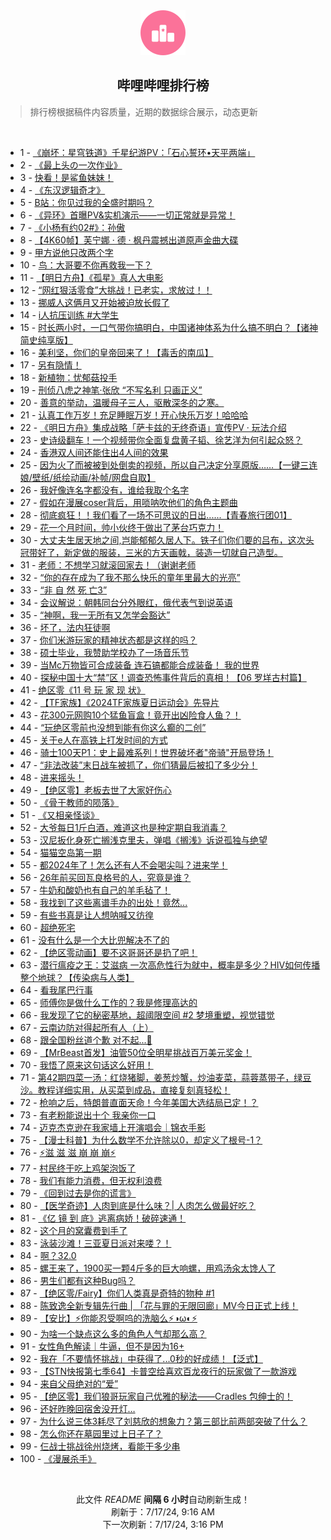 <div align="center">
    <img src="./assets/icon_rank.png" alt="logo" />
    <h2>哔哩哔哩排行榜</h>
</div>

> 排行榜根据稿件内容质量，近期的数据综合展示，动态更新

<br />

<ul><li><span>1 - <a href=https://www.bilibili.com/BV1xE4m1R78a>《崩坏：星穹铁道》千星纪游PV：「石心誓环•天平两端」</a></span></li><li><span>2 - <a href=https://www.bilibili.com/BV1cf421z7ad>《最上头の一次作业》</a></span></li><li><span>3 - <a href=https://www.bilibili.com/BV1W1421k7gp>快看！是鲨鱼妹妹！</a></span></li><li><span>4 - <a href=https://www.bilibili.com/BV14M4m127zH>《东汉逻辑奇才》</a></span></li><li><span>5 - <a href=https://www.bilibili.com/BV12S421R7sV>B站：你见过我的全盛时期吗？</a></span></li><li><span>6 - <a href=https://www.bilibili.com/BV1im421g7Ef>《异环》首曝PV&实机演示——一切正常就是异常！</a></span></li><li><span>7 - <a href=https://www.bilibili.com/BV11b421n7aM>《小杨有约02#》：孙傲</a></span></li><li><span>8 - <a href=https://www.bilibili.com/BV1bi421h79s>【4K60帧】芙宁娜 · 德 · 枫丹震撼出道原声金曲大碟</a></span></li><li><span>9 - <a href=https://www.bilibili.com/BV18E4m1R7uy>甲方说他只改两个字</a></span></li><li><span>10 - <a href=https://www.bilibili.com/BV1PH4y1A7yH>鸟：大哥要不你再救我一下？</a></span></li><li><span>11 - <a href=https://www.bilibili.com/BV1Rx4y1x7K9>【明日方舟】《孤星》真人大电影</a></span></li><li><span>12 - <a href=https://www.bilibili.com/BV1rZ421K7sk>“网红狠活零食”大挑战！已老实，求放过！！</a></span></li><li><span>13 - <a href=https://www.bilibili.com/BV1ny411B7P5>挪威人这俩月又开始被迫放长假了</a></span></li><li><span>14 - <a href=https://www.bilibili.com/BV13T421k7SV>i人抗压训练 #大学生</a></span></li><li><span>15 - <a href=https://www.bilibili.com/BV1SJ4m1T7c1>时长两小时，一口气带你搞明白，中国诸神体系为什么搞不明白？【诸神简史纯享版】</a></span></li><li><span>16 - <a href=https://www.bilibili.com/BV1b4421D74i>美利坚，你们的皇帝回来了！【毒舌的南瓜】</a></span></li><li><span>17 - <a href=https://www.bilibili.com/BV1tT421Y7RE>另有隐情！</a></span></li><li><span>18 - <a href=https://www.bilibili.com/BV1Nf421q7kt>新植物：忧郁菇投手</a></span></li><li><span>19 - <a href=https://www.bilibili.com/BV1tm421G7b1>刑侦八虎之神笔·张欣 “不写名利 只画正义”</a></span></li><li><span>20 - <a href=https://www.bilibili.com/BV1z4421U7Ts>善意的举动，温暖母子三人，驱散深冬的之寒。</a></span></li><li><span>21 - <a href=https://www.bilibili.com/BV1SW421R77g>认真工作万岁！充足睡眠万岁！开心快乐万岁！哈哈哈</a></span></li><li><span>22 - <a href=https://www.bilibili.com/BV1hS421R74X>《明日方舟》集成战略「萨卡兹的无终奇语」宣传PV · 玩法介绍</a></span></li><li><span>23 - <a href=https://www.bilibili.com/BV1a1421k75B>史诗级翻车！一个视频带你全面复盘黄子韬、徐艺洋为何引起众怒？</a></span></li><li><span>24 - <a href=https://www.bilibili.com/BV15z421B7xs>香港双人间还能住出4人间的效果</a></span></li><li><span>25 - <a href=https://www.bilibili.com/BV1sS421o7cV>因为火了而被被到处倒卖的视频，所以自己决定分享原版……【一键三连娘/壁纸/纸绘动画/补帧/网盘自取】</a></span></li><li><span>26 - <a href=https://www.bilibili.com/BV1DE421A7Ko>我好像连名字都没有，谁给我取个名字</a></span></li><li><span>27 - <a href=https://www.bilibili.com/BV1Wx4y1x7cv>假如在漫展coser背后，用唢呐吹他们的角色主题曲</a></span></li><li><span>28 - <a href=https://www.bilibili.com/BV18b421n7CW>彻底疯狂！！我们看了一场不可思议的日出......【青春旅行团01】</a></span></li><li><span>29 - <a href=https://www.bilibili.com/BV1xW421R74Y>花一个月时间，帅小伙终于做出了茅台巧克力！</a></span></li><li><span>30 - <a href=https://www.bilibili.com/BV1XE421A7GS>大丈夫生居天地之间,岂能郁郁久居人下。铁子们你们要的吕布，这次头冠带好了，新定做的服装，三米的方天画戟，装造一切就自己造型。</a></span></li><li><span>31 - <a href=https://www.bilibili.com/BV1Yw4m1a7G1>老师：不想学习就滚回家去！（谢谢老师</a></span></li><li><span>32 - <a href=https://www.bilibili.com/BV1Xb421n7zi>“你的存在成为了我不那么快乐的童年里最大的光亮”</a></span></li><li><span>33 - <a href=https://www.bilibili.com/BV1QS421R7EZ>“非 自 然 死 亡3”</a></span></li><li><span>34 - <a href=https://www.bilibili.com/BV18Z421T757>会议解说：朝韩同台分外眼红，俄代表气到说英语</a></span></li><li><span>35 - <a href=https://www.bilibili.com/BV1cZ421u7yW>“神啊，我一无所有又怎学会豁达”</a></span></li><li><span>36 - <a href=https://www.bilibili.com/BV1Xy411v7sT>坏了，法内狂徒啊</a></span></li><li><span>37 - <a href=https://www.bilibili.com/BV1Lx4y1x7ad>你们米游玩家的精神状态都是这样的吗？</a></span></li><li><span>38 - <a href=https://www.bilibili.com/BV1gE421P7rC>硕士毕业，我赞助学校办了一场音乐节</a></span></li><li><span>39 - <a href=https://www.bilibili.com/BV1CT421k7kG>当Mc万物皆可合成装备 连石镐都能合成装备！ 我的世界</a></span></li><li><span>40 - <a href=https://www.bilibili.com/BV1zb421E7BW>探秘中国十大“禁”区！调查恐怖事件背后的真相！【06 罗垟古村篇】</a></span></li><li><span>41 - <a href=https://www.bilibili.com/BV1ZT421r7oZ>绝区零《11 号 玩 家 现 状》</a></span></li><li><span>42 - <a href=https://www.bilibili.com/BV1FH4y1A74N>【TF家族】《2024TF家族夏日运动会》先导片</a></span></li><li><span>43 - <a href=https://www.bilibili.com/BV116421Z7ZC>花300元网购10个猛鱼盲盒！竟开出凶险食人鱼？！</a></span></li><li><span>44 - <a href=https://www.bilibili.com/BV1W4421U72i>“玩绝区零前也没想到能有你这么癫的二创”</a></span></li><li><span>45 - <a href=https://www.bilibili.com/BV1JgbjeGE5T>关于e人在高铁上打发时间的方式</a></span></li><li><span>46 - <a href=https://www.bilibili.com/BV1FS411w7aU>骑士100天P1：史上最难系列！世界破坏者"帝骑"开局登场！</a></span></li><li><span>47 - <a href=https://www.bilibili.com/BV1W6421f7zh>“非法改装”末日战车被抓了，你们猜最后被扣了多少分！</a></span></li><li><span>48 - <a href=https://www.bilibili.com/BV16i421Y79B>进来摇头！</a></span></li><li><span>49 - <a href=https://www.bilibili.com/BV1t1421k7ty>【绝区零】老板去世了大家好伤心</a></span></li><li><span>50 - <a href=https://www.bilibili.com/BV1Sb421n7x7>《骨干教师的陨落》</a></span></li><li><span>51 - <a href=https://www.bilibili.com/BV1QE421c72a>《又相亲怪谈》</a></span></li><li><span>52 - <a href=https://www.bilibili.com/BV1S1421b7Yj>大爷每日1斤白酒，难道这也是种定期自我消毒？</a></span></li><li><span>53 - <a href=https://www.bilibili.com/BV1GS411w74m>汉尼扳化身死亡搁浅克里夫，弹唱《搁浅》诉说孤独与绝望</a></span></li><li><span>54 - <a href=https://www.bilibili.com/BV1t1421b7i9>猫猫空岛第一期</a></span></li><li><span>55 - <a href=https://www.bilibili.com/BV1tQbLesEVa>都2024年了！怎么还有人不会喝尖叫？进来学！</a></span></li><li><span>56 - <a href=https://www.bilibili.com/BV1f1421b7Hw>26年前买回瓦良格号的人，究竟是谁？</a></span></li><li><span>57 - <a href=https://www.bilibili.com/BV1qx4y1t7Bx>牛奶和酸奶也有自己的羊毛毡了！</a></span></li><li><span>58 - <a href=https://www.bilibili.com/BV1v4421D7cs>我找到了这些离谱手办的出处！竟然...</a></span></li><li><span>59 - <a href=https://www.bilibili.com/BV1AZ421u7gA>有些书真是让人想呐喊又彷徨</a></span></li><li><span>60 - <a href=https://www.bilibili.com/BV171421k7Xr>超绝死宅</a></span></li><li><span>61 - <a href=https://www.bilibili.com/BV1Tb421n78g>没有什么是一个大比兜解决不了的</a></span></li><li><span>62 - <a href=https://www.bilibili.com/BV1vi421Y7tn>【绝区零动画】要不这哥哥还是扔了吧！</a></span></li><li><span>63 - <a href=https://www.bilibili.com/BV144421U7aX>潜行瘟疫之王：艾滋病 一次高危性行为就中，概率是多少？HIV如何传播整个地球？【传染病与人类】</a></span></li><li><span>64 - <a href=https://www.bilibili.com/BV17J4m1M7uS>看我尾巴行事</a></span></li><li><span>65 - <a href=https://www.bilibili.com/BV1pz421q7hz>师傅你是做什么工作的？我是修理高达的</a></span></li><li><span>66 - <a href=https://www.bilibili.com/BV13y411i7CF>我发现了它的秘密基地，超阈限空间 #2 梦境重塑，视觉错觉</a></span></li><li><span>67 - <a href=https://www.bilibili.com/BV1wb421H7yf>云南边防对得起所有人（上）</a></span></li><li><span>68 - <a href=https://www.bilibili.com/BV1LE421P7Ef>跟全国粉丝道个歉 对不起...🧎</a></span></li><li><span>69 - <a href=https://www.bilibili.com/BV18S421R7bU>【MrBeast首发】油管50位全明星挑战百万美元奖金！</a></span></li><li><span>70 - <a href=https://www.bilibili.com/BV1ES411w792>我悟了原来这句话这么好用！</a></span></li><li><span>71 - <a href=https://www.bilibili.com/BV1sE421A7de>第42期四菜一汤：红烧猪脚，姜葱炒蟹，炒油麦菜，蒜蓉蒸带子，绿豆沙。教程详细实用，从买菜到成品，直接复刻真轻松！</a></span></li><li><span>72 - <a href=https://www.bilibili.com/BV1NS411P7eU>枪响之后，特朗普直面天命！今年美国大选结局已定！？</a></span></li><li><span>73 - <a href=https://www.bilibili.com/BV1tS411w7KD>有老粉能说出十个 我亲你一口</a></span></li><li><span>74 - <a href=https://www.bilibili.com/BV18M4m127Vg>迈克杰克逊在我家墙上开演唱会｜锦衣手影</a></span></li><li><span>75 - <a href=https://www.bilibili.com/BV164421U7ya>【漫士科普】为什么数学不允许除以0，却定义了根号-1？</a></span></li><li><span>76 - <a href=https://www.bilibili.com/BV1sE421P7Vv>⚡️滋 滋 滋 崩 崩 崩⚡️</a></span></li><li><span>77 - <a href=https://www.bilibili.com/BV1Ty411B7fw>村民终于吃上鸡架泡饭了</a></span></li><li><span>78 - <a href=https://www.bilibili.com/BV1wi421Y74J>我们有能力消费，但无权利浪费</a></span></li><li><span>79 - <a href=https://www.bilibili.com/BV1AT421k7sH>《回到过去是你的谎言》</a></span></li><li><span>80 - <a href=https://www.bilibili.com/BV1MS411P73o>【医学奇迹】人肉到底是什么味？| 人肉怎么做最好吃？</a></span></li><li><span>81 - <a href=https://www.bilibili.com/BV17H4y1A7HX>《亿 镜 到 底》逃离病娇！破碎速通！</a></span></li><li><span>82 - <a href=https://www.bilibili.com/BV1M4421U7dM>这个月的窝囊费到手了</a></span></li><li><span>83 - <a href=https://www.bilibili.com/BV1Xr421T7T3>泳装沙滩！三亚夏日派对来喽？！</a></span></li><li><span>84 - <a href=https://www.bilibili.com/BV1Xz421z7kY>啊？32.0</a></span></li><li><span>85 - <a href=https://www.bilibili.com/BV19x4y1x7os>螺王来了，1900买一颗4斤多的巨大响螺，用鸡汤汆太馋人了</a></span></li><li><span>86 - <a href=https://www.bilibili.com/BV18b421E7iS>男生们都有这种Bug吗？</a></span></li><li><span>87 - <a href=https://www.bilibili.com/BV1tb421n7KT>【绝区零/Fairy】你们人类真是奇特的物种 #1</a></span></li><li><span>88 - <a href=https://www.bilibili.com/BV13m421G7XH>陈致逸全新专辑先行曲 | 「花与罪的无限回廊」MV今日正式上线！</a></span></li><li><span>89 - <a href=https://www.bilibili.com/BV1RJ4m1T7Dm>【安比】⚡你能忍受啊呜的洗脑么⚡◑ω◐️⚡</a></span></li><li><span>90 - <a href=https://www.bilibili.com/BV1SH4y1w7EC>为啥一个缺点这么多的角色人气却那么高？</a></span></li><li><span>91 - <a href=https://www.bilibili.com/BV1fM4m127gb>女性角色解读｜牛逼，但不是因为16+</a></span></li><li><span>92 - <a href=https://www.bilibili.com/BV1GW421d7KT>我在「不要情怀挑战」中获得了...0秒的好成绩！【泛式】</a></span></li><li><span>93 - <a href=https://www.bilibili.com/BV1Xw4m1a7Lt>【STN快报第七季64】卡普空给喜欢百龙夜行的玩家做了一款游戏</a></span></li><li><span>94 - <a href=https://www.bilibili.com/BV1vS411c7hj>来自父母绝对的“爱”</a></span></li><li><span>95 - <a href=https://www.bilibili.com/BV1E4421U7uv>【绝区零】我们狼哥玩家自己优雅的秘法——Cradles 包绅士的！</a></span></li><li><span>96 - <a href=https://www.bilibili.com/BV1V1421b7Xs>还好昨晚回宿舍没开灯…</a></span></li><li><span>97 - <a href=https://www.bilibili.com/BV1tT421Y7oC>为什么说三体3耗尽了刘慈欣的想象力？第三部比前两部突破了什么？</a></span></li><li><span>98 - <a href=https://www.bilibili.com/BV19T421r7D6>怎么你还在墓园里过上日子了？</a></span></li><li><span>99 - <a href=https://www.bilibili.com/BV1Pr421M7gB>仨战士挑战徐州烧烤，看能干多少串</a></span></li><li><span>100 - <a href=https://www.bilibili.com/BV18y411B7fh>《漫展杀手》</a></span></li></ul>

<br />

<p align=center>此文件 <i>README</i> <b>间隔 6 小时</b>自动刷新生成！<br>刷新于：7/17/24, 9:16 AM<br>下一次刷新：7/17/24, 3:16 PM</p>